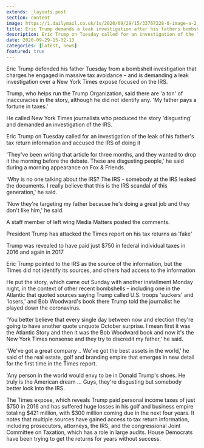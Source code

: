 ```yaml
---
extends: _layouts.post
section: content
image: https://i.dailymail.co.uk/1s/2020/09/29/15/33767228-0-image-a-2_1601388741822.jpg 
title: Eric Trump demands a leak investigation after his fathers bombshell tax returns are revealed 
description: Eric Trump on Tuesday called for an investigation of the leak of his fathers tax return information following a New York Times bombshell report and accused the IRS of doing it. 
date: 2020-09-29-15-32-13 
categories: [latest, news] 
featured: true 
--- 
```

Eric Trump defended his father Tuesday from a bombshell investigation that charges he engaged in massive tax avoidance – and is demanding a leak investigation over a New York Times expose focused on the IRS.

Trump, who helps run the Trump Organization, said there are 'a ton' of inaccuracies in the story, although he did not identify any. 'My father pays a fortune in taxes.'

He called New York Times journalists who produced the story 'disgusting' and demanded an investigation of the IRS.

Eric Trump on Tuesday called for an investigation of the leak of his father's tax return information and accused the IRS of doing it

'They've been writing that article for three months, and they wanted to drop it the morning before the debate. These are disgusting people,' he said during a morning appearance on Fox & Friends.

'Why is no one talking about the IRS? The IRS - somebody at the IRS leaked the documents. I really believe that this is the IRS scandal of this generation,' he said.

'Now they're targeting my father because he's doing a great job and they don't like him,' he said.

A staff member of left wing Media Matters posted the comments.  

President Trump has attacked the Times report on his tax returns as 'fake' 

Trump was revealed to have paid just $750 in federal individual taxes in 2016 and again in 2017

Eric Trump pointed to the IRS as the source of the information, but the Times did not identify its sources, and others had access to the information

He put the story, which came out Sunday with another installment Monday night, in the context of other recent bombshells – including one in the Atlantic that quoted sources saying Trump called U.S. troops 'suckers' and 'losers,' and Bob Woodward's book there Trump told the journalist he played down the coronavirus. 

'You better believe that every single day between now and election they're going to have another quote unquote October surprise. I mean first it was the Atlantic Story and then it was the Bob Woodward book and now it's the New York Times nonsense and they try to discredit my father,' he said. 

'We've got a great company .. We've got the best assets in the world,' he said of the real estate, golf and branding empire that emerges in new detail for the first time in the Times report. 

'Any person in the world would envy to be in Donald Trump's shoes. He truly is the American dream ... Guys, they're disgusting but somebody better look into the IRS. 

The Times expose, which reveals Trump paid personal income taxes of just $750 in 2016 and has suffered huge losses in his golf and business empire totaling $421 million, with $300 million coming due in the next four years. It notes that multiple sources have gained access to tax return information, including prosecutors, attorneys, the IRS, and the congressional Joint Committee on Taxation, which has a role in large audits. House Democrats have been trying to get the returns for years without success. 

